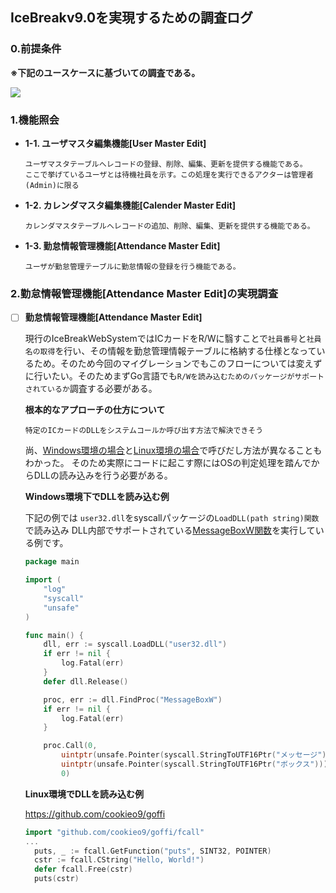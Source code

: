 ## IceBreakv9.0を実現するための調査ログ

### 0.前提条件

**※下記のユースケースに基づいての調査である。**

![](../../pu-resource/icebreak.png)

### 1.機能照会
- **1-1. ユーザマスタ編集機能[User Master Edit]**

  ```
  ユーザマスタテーブルへレコードの登録、削除、編集、更新を提供する機能である。
  ここで挙げているユーザとは待機社員を示す。この処理を実行できるアクターは管理者(Admin)に限る
  ```

- **1-2. カレンダマスタ編集機能[Calender Master Edit]**

  ```
  カレンダマスタテーブルへレコードの追加、削除、編集、更新を提供する機能である。
  ```

- **1-3. 勤怠情報管理機能[Attendance Master Edit]**

  ```
  ユーザが勤怠管理テーブルに勤怠情報の登録を行う機能である。
  ```

### 2.勤怠情報管理機能[Attendance Master Edit]の実現調査

- [ ] **勤怠情報管理機能[Attendance Master Edit]**

  現行のIceBreakWebSystemではICカードをR/Wに翳すことで`社員番号`と`社員名の取得`を行い、その情報を勤怠管理情報テーブルに格納する仕様となっているため。そのため今回のマイグレーションでもこのフローについては変えずに行いたい。そのためまずGo言語でも`R/Wを読み込むためのパッケージがサポートされているか`調査する必要がある。

  **根本的なアプローチの仕方について**
  ```
  特定のICカードのDLLをシステムコールか呼び出す方法で解決できそう
  ```
  尚、[Windows環境の場合](https://mattn.kaoriya.net/software/lang/go/20130805173059.htm)と[Linux環境の場合](https://github.com/cookieo9/goffi)で呼びだし方法が異なることもわかった。
そのため実際にコードに起こす際にはOSの判定処理を踏んでからDLLの読み込みを行う必要がある。

  **Windows環境下でDLLを読み込む例**

  下記の例では `user32.dll`をsyscallパッケージの`LoadDLL(path string)関数`で読み込み
  DLL内部でサポートされている[MessageBoxW関数](https://docs.microsoft.com/en-us/windows/win32/api/winuser/nf-winuser-messageboxw)を実行している例です。

  ```go
  package main

  import (
      "log"
      "syscall"
      "unsafe"
  )

  func main() {
      dll, err := syscall.LoadDLL("user32.dll")
      if err != nil {
          log.Fatal(err)
      }
      defer dll.Release()

      proc, err := dll.FindProc("MessageBoxW")
      if err != nil {
          log.Fatal(err)
      }

      proc.Call(0,
          uintptr(unsafe.Pointer(syscall.StringToUTF16Ptr("メッセージ"))),
          uintptr(unsafe.Pointer(syscall.StringToUTF16Ptr("ボックス"))),
          0)
  ```

  **Linux環境でDLLを読み込む例**

  https://github.com/cookieo9/goffi

  ```go
  import "github.com/cookieo9/goffi/fcall"
  ...
    puts, _ := fcall.GetFunction("puts", SINT32, POINTER)
    cstr := fcall.CString("Hello, World!")
    defer fcall.Free(cstr)
    puts(cstr)
  ```
